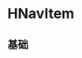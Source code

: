 # HNavItem

## 基础

<div style="background-color:var(--color-background-c3);display:inline-block;width:200px">
<HNavItem :text="d.text" :icon="d.icon" :indent="d.indent" :color="d.color" :sub="d.sub" v-for="d in data"></HNavItem>
</div>

<script setup>
import { ref } from 'vue'
import { useTheme } from "@winwin/vue-global-theming";
import HNavItem from '../src/components/HNavItem.vue'
import { HIconName } from '../src/components/HIconName'
const t = useTheme()
const data = ref([
  {
    text: "不同颜色和图标",
    icon: HIconName.Search,
    color: t.value.color.primary.n,
    sub: 4
  },
  {
    text: "不同颜色和图标",
    icon: HIconName.CheckMark,
    color: t.value.color.success.n,
    sub: 21
  },
  {
    text: "无缩进",
    icon: HIconName.Folder,
    color: t.value.color.folder,
    sub: 14
  },
  {
    text: "有缩进",
    icon: HIconName.Folder,
    indent: 1,
    color: t.value.color.folder,
    sub: 2
  },
])
</script>
